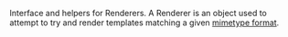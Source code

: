 Interface and helpers for Renderers. A Renderer is an object used to attempt to try and render templates matching a given [mimetype format](https://developer.mozilla.org/en-US/docs/Web/HTTP/Basics_of_HTTP/MIME_types).
